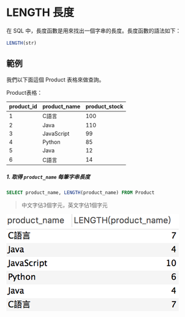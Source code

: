 # LENGTH 長度
在 SQL 中，長度函數是用來找出一個字串的長度。長度函數的語法如下：

```sql
LENGTH(str)
```

## 範例
我們以下面這個 Product 表格來做查詢。

Product表格：

|product_id|product_name|product_stock|
| -------- | ---------- | ----------- |
| 1 | C語言 |100|
| 2 | Java |110|
| 3 | JavaScript |99|
| 4 | Python |85|
| 5 | Java |12|
| 6 | C語言 |14|

##### 1. 取得 `product_name` 每筆字串長度

```sql
SELECT product_name, LENGTH(product_name) FROM Product
```

> 中文字佔3個字元，英文字佔1個字元

![](/assets/img22-1.png)